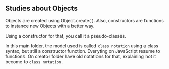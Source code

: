 ## Studies about Objects

Objects are created using Object.create( ).
Also, constructors are functions to instance new Objects with a better way. 

Using a constructor for that, you call it a pseudo-classes.

In this main folder, the model used is called `class notation` using a class syntax, but still a constructor function. Everyting on JavaScript resume to functions.
On creator folder have old notations for that, explaining hot it become to `class notation` .